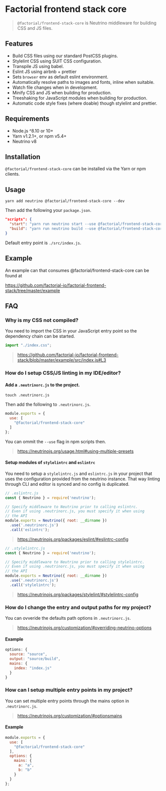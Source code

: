 # Factorial frontend stack core

> `@factorial/frontend-stack-core` is Neutrino middleware for building CSS and JS files.

## Features

- Build CSS files using our standard PostCSS plugins.
- Stylelint CSS using SUIT CSS configuration.
- Transpile JS using babel.
- Eslint JS using airbnb + prettier
- Sets `browser` env as default eslint environment.
- Automatically resolve paths to images and fonts, inline when suitable.
- Watch file changes when in development.
- Minify CSS and JS when building for production.
- Treeshaking for JavaScript modules when building for production.
- Automatic code style fixes (where doable) though stylelint and prettier.

## Requirements

- Node.js ^8.10 or 10+
- Yarn v1.2.1+, or npm v5.4+
- Neutrino v8

## Installation

`@factorial/frontend-stack-core` can be installed via the Yarn or npm clients.

## Usage

    yarn add neutrino @factorial/frontend-stack-core --dev

Then add the following your `package.json`.

```json
"scripts": {
  "start": "yarn run neutrino start --use @factorial/frontend-stack-core",
  "build": "yarn run neutrino build --use @factorial/frontend-stack-core --options.env.NODE_ENV production"
}
```

Default entry point is `./src/index.js`.

## Example

An example can that consumes @factorial/frontend-stack-core can be found at

https://github.com/factorial-io/factorial-frontend-stack/tree/master/example

## FAQ

### Why is my CSS not compiled?

You need to import the CSS in your JavaScript entry point so the dependency chain can be started.

```js
import "./index.css";
```

> https://github.com/factorial-io/factorial-frontend-stack/blob/master/example/src/index.js#L3

### How do I setup CSS/JS linting in my IDE/editor?

#### Add a `.neutrinorc.js` to the project.

    touch .neutrinorc.js

Then add the following to `.neutrinorc.js`.

```js
module.exports = {
  use: [
    "@factorial/frontend-stack-core"
  ]
};
```

You can ommit the `--use` flag in npm scripts then.

> https://neutrinojs.org/usage.html#using-multiple-presets

#### Setup modules of `stylelintrc` and `eslintrc`

You need to setup a `stylelintrc.js` and `eslintrc.js` in your project that uses the configuration provided from the neutrino instance.
That way linting through CLI and editor is synced and no config is duplicated.

```js
// .eslintrc.js
const { Neutrino } = require('neutrino');

// Specify middleware to Neutrino prior to calling eslintrc.
// Even if using .neutrinorc.js, you must specify it when using
// the API
module.exports = Neutrino({ root: __dirname })
  .use('.neutrinorc.js')
  .call('eslintrc');
```
> https://neutrinojs.org/packages/eslint/#eslintrc-config

```js
// .stylelintrc.js
const { Neutrino } = require('neutrino');

// Specify middleware to Neutrino prior to calling stylelintrc.
// Even if using .neutrinorc.js, you must specify it when using
// the API
module.exports = Neutrino({ root: __dirname })
  .use('.neutrinorc.js')
  .call('stylelintrc');
```

> https://neutrinojs.org/packages/stylelint/#stylelintrc-config

### How do I change the entry and output paths for my project?

You can ovveride the defaults path options in `.neutrinorc.js`.

> https://neutrinojs.org/customization/#overriding-neutrino-options

#### Example

```js
options: {
  source: "source",
  output: "source/build",
  mains: {
    index: "index.js"
  }
}
```

### How can I setup multiple entry points in my project?

You can set multiple entry points through the mains option in `.neutrinorc.js`.

> https://neutrinojs.org/customization/#optionsmains

#### Example

```js
module.exports = {
  use: [
    "@factorial/frontend-stack-core"
  ],
  options: {
    mains: {
      a: "a",
      b: "b"
    }
  }
};
```
